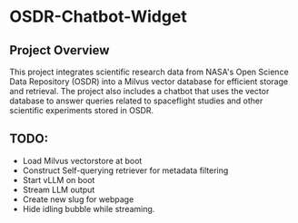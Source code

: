# OSDR-Chatbot-Widget

## Project Overview
This project integrates scientific research data from NASA's Open Science Data Repository (OSDR) into a Milvus vector database for efficient storage and retrieval. The project also includes a chatbot that uses the vector database to answer queries related to spaceflight studies and other scientific experiments stored in OSDR.

## TODO:
* Load Milvus vectorstore at boot
* Construct Self-querying retriever for metadata filtering
* Start vLLM on boot
* Stream LLM output
* Create new slug for webpage
* Hide idling bubble while streaming.
